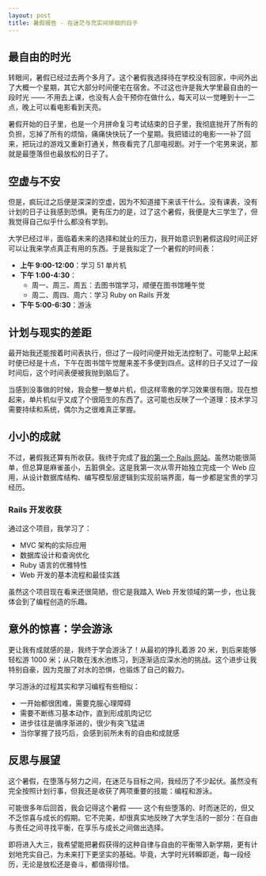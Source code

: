 ```yaml
---
layout: post
title: 暑假报告 - 在迷茫与充实间徘徊的日子
---
```


## 最自由的时光

转眼间，暑假已经过去两个多月了。这个暑假我选择待在学校没有回家，中间外出了大概一个星期，其它大部分时间便宅在宿舍。不过这也许是我大学里最自由的一段时光 —— 不用去上课，也没有人会干预你在做什么，每天可以一觉睡到十一二点，晚上可以看电影看到天亮。

暑假开始的日子里，也是一个月拼命复习考试结束的日子里，我彻底抛开了所有的负担，忘掉了所有的烦恼，痛痛快快玩了一个星期。我把错过的电影一一补了回来，把玩过的游戏又重新打通关，熬夜看完了几部电视剧。对于一个宅男来说，那就是最堕落但也最放松的日子了。

## 空虚与不安

但是，疯玩过之后便是深深的空虚，因为不知道接下来该干什么。没有课表，没有计划的日子让我感到恐惧。更有压力的是，过了这个暑假，我便是大三学生了，但我觉得自己似乎什么都没有学到。

大学已经过半，面临着未来的选择和就业的压力，我开始意识到暑假这段时间正好可以让我来学点真正有用的东西。于是我拟定了一个暑假的时间表：

* **上午 9:00-12:00**：学习 51 单片机
* **下午 1:00-4:30**：
  * 周一、周三、周五：去图书馆学习，顺便在图书馆睡午觉
  * 周二、周四、周六：学习 Ruby on Rails 开发
* **下午 5:00-6:30**：游泳

## 计划与现实的差距

最开始我还能按着时间表执行，但过了一段时间便开始无法控制了。可能早上起床时便已经是十点，下午在图书馆午觉醒来差不多便到四点。这样的日子又过了一段时间后，这个时间表便被我抛到脑后了。

当感到没事做的时候，我会整一整单片机，但这样零散的学习效果很有限。现在想起来，单片机似乎又成了个很陌生的东西了。这可能也反映了一个道理：技术学习需要持续和系统，偶尔为之很难真正掌握。

## 小小的成就

不过，暑假我还算有所收获。我终于完成了[我的第一个 Rails 网站](https://github.com/Youngv/bbs)。虽然功能很简单，但总算是麻雀虽小，五脏俱全。这是我第一次从零开始独立完成一个 Web 应用，从设计数据库结构、编写模型层逻辑到实现前端界面，每一步都是宝贵的学习经历。

### Rails 开发收获

通过这个项目，我学习了：
- MVC 架构的实际应用
- 数据库设计和查询优化
- Ruby 语言的优雅特性
- Web 开发的基本流程和最佳实践

虽然这个项目现在看来还很简陋，但它是我踏入 Web 开发领域的第一步，也让我体会到了编程创造的乐趣。

## 意外的惊喜：学会游泳

更让我有成就感的是，我终于学会游泳了！从最初的挣扎着游 20 米，到后来能够轻松游 1000 米；从只敢在浅水池练习，到逐渐适应深水池的挑战。这个进步让我特别自豪，因为克服了对水的恐惧，也锻炼了自己的毅力。

学习游泳的过程其实和学习编程有些相似：
- 一开始都很困难，需要克服心理障碍
- 需要不断练习基本动作，直到形成肌肉记忆
- 进步往往是循序渐进的，很少有突飞猛进
- 当你掌握了技巧后，会感到前所未有的自由和成就感

## 反思与展望

这个暑假，在堕落与努力之间，在迷茫与目标之间，我经历了不少起伏。虽然没有完全按照计划行事，但我还是收获了两项重要的技能：编程和游泳。

可能很多年后回首，我会记得这个暑假 —— 这个有些堕落的、时而迷茫的，但又不乏惊喜与成长的假期。它不完美，却很真实地反映了大学生活的一部分：在自由与责任之间寻找平衡，在享乐与成长之间做出选择。

即将进入大三，我希望能把暑假获得的这种自律与自由的平衡带入新学期，更有计划地充实自己，为未来打下更坚实的基础。毕竟，大学时光转瞬即逝，每一段经历，无论是放松还是奋斗，都值得珍惜。

